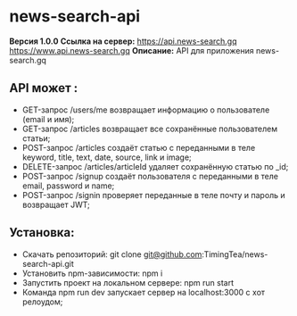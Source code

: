 # news-search-api
**Версия 1.0.0**
**Ссылка на сервер:** 
https://api.news-search.gq
https://www.api.news-search.gq
**Описание:**
API для приложения news-search.gq

## API может :
* GET-запрос /users/me возвращает информацию о пользователе (email и имя);
* GET-запрос /articles возвращает все сохранённые пользователем статьи;
* POST-запрос /articles создаёт статью с переданными в теле keyword, title, text, date, source, link и image;
* DELETE-запрос /articles/articleId удаляет сохранённую статью по _id;
* POST-запрос /signup создаёт пользователя с переданными в теле email, password и name;
* POST-запрос /signin проверяет переданные в теле почту и пароль и возвращает JWT;

## Установка:

* Скачать репозиторий: git clone git@github.com:TimingTea/news-search-api.git
* Установить npm-зависимости: npm i
* Запустить проект на локальном сервере: npm run start
* Команда npm run dev запускает сервер на localhost:3000 с хот релоудом;

